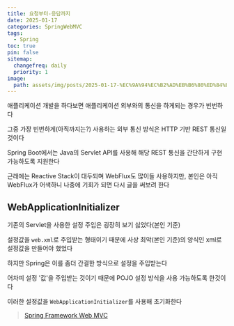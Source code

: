 ```yaml
---
title: 요청부터-응답까지
date: 2025-01-17
categories: SpringWebMVC
tags:
  - Spring
toc: true
pin: false
sitemap:
  changefreq: daily
  priority: 1
image:
  path: assets/img/posts/2025-01-17-%EC%9A%94%EC%B2%AD%EB%B6%80%ED%84%B0-%EC%9D%91%EB%8B%B5%EA%B9%8C%EC%A7%80/0443b2f15c4893c5436632ed1194e4d3_MD5.jpeg
---
```


애플리케이션 개발을 하다보면 애플리케이션 외부와의 통신을 하게되는 경우가 빈번하다
  

그중 가장 빈번하게(아직까지는?) 사용하는 외부 통신 방식은 HTTP 기반 REST 통신일것이다

Spring Boot에서는 Java의 Servlet API를 사용해 해당 REST 통신을 간단하게 구현 가능하도록 지원한다

근래에는 Reactive Stack이 대두되며 WebFlux도 많이들 사용하지만, 본인은 아직 WebFlux가 어색하니 나중에 기회가 되면 다시 글을 써보려 한다

## WebApplicationInitializer
기존의 Servlet을 사용한 설정 주입은 굉장히 보기 싫었다(본인 기준)

설정값을 `web.xml`로 주입받는 형태이기 때문에 사상 최악(본인 기준)의 양식인 xml로 설정값을 만들어야 했었다

하지만 Spring은 이를 좀더 간결한 방식으로 설정을 주입받는다

어차피 설정 '값'을 주입받는 것이기 때문에 POJO 설정 방식을 사용 가능하도록 한것이다

이러한 설정값을 `WebApplicationInitializer`를 사용해 초기화한다

> [Spring Framework Web MVC](https://docs.spring.io/spring-framework/reference/web/webmvc.html)

<script src="https://giscus.app/client.js"
        data-repo="YeaChan05/YeaChan05.github.io"
        data-repo-id="R_kgDONnXleQ"
        data-category="Announcements"
        data-category-id="DIC_kwDONnXlec4Cl2a5"
        data-mapping="pathname"
        data-strict="0"
        data-reactions-enabled="1"
        data-emit-metadata="0"
        data-input-position="bottom"
        data-theme="preferred_color_scheme"
        data-lang="ko"
        crossorigin="anonymous"
        async>
</script>